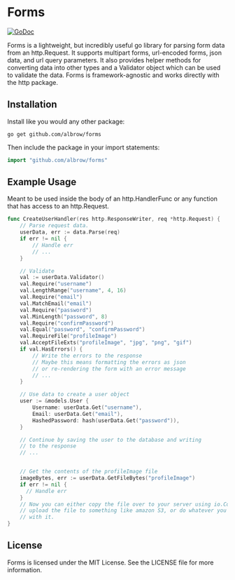 Forms
=====

[![GoDoc](https://godoc.org/github.com/albrow/forms?status.svg)](https://godoc.org/github.com/albrow/forms)

Forms is a lightweight, but incredibly useful go library for parsing
form data from an http.Request. It supports multipart forms, url-encoded
forms, json data, and url query parameters. It also provides helper methods
for converting data into other types and a Validator object which can be
used to validate the data. Forms is framework-agnostic and works directly
with the http package.


Installation
------------

Install like you would any other package:
```
go get github.com/albrow/forms
```

Then include the package in your import statements:
``` go
import "github.com/albrow/forms"
```

Example Usage
-------------

Meant to be used inside the body of an http.HandlerFunc or any function that
has access to an http.Request.

``` go
func CreateUserHandler(res http.ResponseWriter, req *http.Request) {
	// Parse request data.
	userData, err := data.Parse(req)
	if err != nil {
		// Handle err
		// ...
	}

	// Validate
	val := userData.Validator()
	val.Require("username")
	val.LengthRange("username", 4, 16)
	val.Require("email")
	val.MatchEmail("email")
	val.Require("password")
	val.MinLength("password", 8)
	val.Require("confirmPassword")
	val.Equal("password", "confirmPassword")
	val.RequireFile("profileImage")
	val.AcceptFileExts("profileImage", "jpg", "png", "gif")
	if val.HasErrors() {
		// Write the errors to the response
		// Maybe this means formatting the errors as json
		// or re-rendering the form with an error message
		// ...
	}

	// Use data to create a user object
	user := &models.User {
		Username: userData.Get("username"),
		Email: userData.Get("email"),
		HashedPassword: hash(userData.Get("password")),
	}

	// Continue by saving the user to the database and writing
	// to the response
	// ...


	// Get the contents of the profileImage file
	imageBytes, err := userData.GetFileBytes("profileImage")
	if err != nil {
	  // Handle err
	}
	// Now you can either copy the file over to your server using io.Copy,
	// upload the file to something like amazon S3, or do whatever you want
	// with it.
}
```

License
-------

Forms is licensed under the MIT License. See the LICENSE file for more information.
